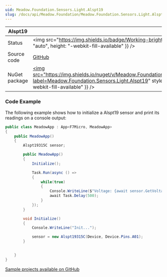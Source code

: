 ```yaml
---
uid: Meadow.Foundation.Sensors.Light.Alspt19
slug: /docs/api/Meadow.Foundation/Meadow.Foundation.Sensors.Light.Alspt19
---
```


| Alspt19       |             |
|---------------|-------------|
| Status        | <img src="https://img.shields.io/badge/Working-brightgreen" style={{ width: "auto", height: "-webkit-fill-available" }} /> | 
| Source code   | [GitHub](https://github.com/WildernessLabs/Meadow.Foundation/tree/main/Source/Meadow.Foundation.Peripherals/Sensors.Light.Alspt19315C) |
| NuGet package | <a href="https://www.nuget.org/packages/Meadow.Foundation.Sensors.Light.Alspt19/" target="_blank"><img src="https://img.shields.io/nuget/v/Meadow.Foundation.Sensors.Light.Alspt19.svg?label=Meadow.Foundation.Sensors.Light.Alspt19" style={{ width: "auto", height: "-webkit-fill-available" }} /></a> |

### Code Example

The following example shows how to initialize a Alspt19 sensor and print its readings on a console output:

```csharp
public class MeadowApp : App<F7Micro, MeadowApp>
{
    public MeadowApp()
    {
        Alspt19315C sensor;

        public MeadowApp()
        {
            Initialize();

            Task.Run(async () =>
            {
                while(true)
                {
                    Console.WriteLine($"Voltage: {await sensor.GetVoltage()}");
                    await Task.Delay(500);
                }
            });
        }

        void Initialize()
        {
            Console.WriteLine("Init...");

            sensor = new Alspt19315C(Device, Device.Pins.A01);
        }

    
    }
}
```
[Sample projects available on GitHub](https://github.com/WildernessLabs/Meadow.Foundation/tree/main/Source/Meadow.Foundation.Peripherals/Sensors.Light.Alspt19315C/Samples/Sensors.Light.Alspt19315C_Sample) 
